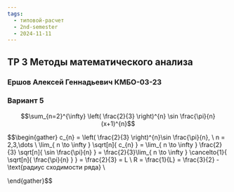 ```yaml
---
tags:
  - типовой-расчет
  - 2nd-semester
  - 2024-11-11
---
```


## ТР 3 Методы математического анализа

### Ершов Алексей Геннадьевич КМБО-03-23

### Вариант 5

$$\sum_{n=2}^{\infty} \left( \frac{2}{3} \right)^{n} \sin \frac{\pi}{n} (x+1)^{n}$$

$$\begin{gather}
c_{n} = \left( \frac{2}{3} \right)^{n}\sin \frac{\pi}{n}, \ n = 2,3,\dots \\
\lim_{ n \to \infty } \sqrt[n]{ c_{n} } =  \lim_{ n \to \infty } \frac{2}{3} \sqrt[n]{ \sin \frac{\pi}{n} } = \frac{2}{3}\lim_{ n \to \infty } \cancelto{1}{ \sqrt[n]{ \frac{\pi}{n} } } =  \frac{2}{3} = L \\
R = \frac{1}{L} = \frac{3}{2} - \text{радиус сходимости ряда} \\

\end{gather}$$